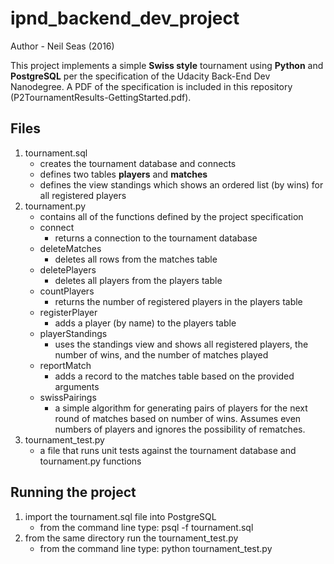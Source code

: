 # ipnd_backend_dev_project

Author - Neil Seas (2016)

This project implements a simple **Swiss style** tournament using **Python** and
**PostgreSQL** per the specification of the Udacity Back-End Dev Nanodegree.  A
PDF of the specification is included in this repository
(P2TournamentResults-GettingStarted.pdf).

## Files
1. tournament.sql
    * creates the tournament database and connects
    * defines two tables **players** and **matches**
    * defines the view standings which shows an ordered list (by wins) for all
      registered players
2. tournament.py
    * contains all of the functions defined by the project specification
    * connect
        * returns a connection to the tournament database
    * deleteMatches
        * deletes all rows from the matches table
    * deletePlayers
        * deletes all players from the players table
    * countPlayers
        * returns the number of registered players in the players table
    * registerPlayer
        * adds a player (by name) to the players table
    * playerStandings
        * uses the standings view and shows all registered players, the number
          of wins, and the number of matches played
    * reportMatch
        * adds a record to the matches table based on the provided arguments
    * swissPairings
        * a simple algorithm for generating pairs of players for the next round
          of matches based on number of wins.  Assumes even numbers of players
          and ignores the possibility of rematches.
3. tournament_test.py
    * a file that runs unit tests against the tournament database and
      tournament.py functions

## Running the project
1. import the tournament.sql file into PostgreSQL
    * from the command line type: psql -f tournament.sql
2. from the same directory run the tournament_test.py
    * from the command line type: python tournament_test.py

